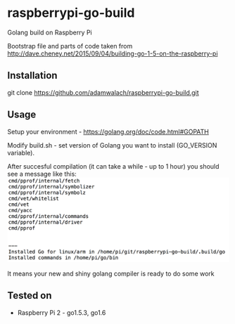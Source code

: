 # raspberrypi-go-build
Golang build on Raspberry Pi

Bootstrap file  and parts of code taken from http://dave.cheney.net/2015/09/04/building-go-1-5-on-the-raspberry-pi

## Installation

git clone https://github.com/adamwalach/raspberrypi-go-build.git

## Usage

Setup your environment - https://golang.org/doc/code.html#GOPATH

Modify build.sh - set version of Golang you want to install (GO_VERSION variable).

After succesful compilation (it can take a while - up to 1 hour) you should see a message like this:
![](docs/build_finished.png)

It means your new and shiny golang compiler is ready to do some work

## Tested on

 * Raspberry Pi 2 - go1.5.3, go1.6



